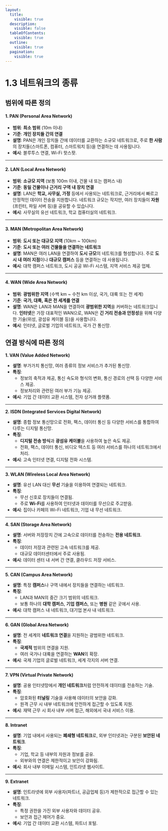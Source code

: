```yaml
---
layout:
  title:
    visible: true
  description:
    visible: false
  tableOfContents:
    visible: true
  outline:
    visible: true
  pagination:
    visible: true
---
```


# 1.3 네트워크의 종류

## 범위에 따른 정의

#### **1. PAN (Personal Area Network)**

* **범위**: **최소 범위** (10m 이내)
* **기준**: **개인 장치들 간의 연결**
* **설명**: PAN은 개인 장치들 간에 데이터를 교환하는 소규모 네트워크로, 주로 **한 사람**의 장치들(스마트폰, 컴퓨터, 스마트워치 등)을 연결하는 데 사용됩니다.
* **예시**: 블루투스 연결, Wi-Fi 핫스팟.

***

#### **2. LAN (Local Area Network)**

* **범위**: **소규모 지역** (보통 100m 이내, 건물 내 또는 캠퍼스 내)
* **기준**: **동일 건물이나 근거리 구역 내 장치 연결**
* **설명**: LAN은 **학교, 사무실, 가정** 등에서 사용되는 네트워크로, 근거리에서 빠르고 안정적인 데이터 전송을 지원합니다. 네트워크 규모는 작지만, 여러 장치들이 **자원**(프린터, 파일 서버 등)을 공유할 수 있습니다.
* **예시**: 사무실의 유선 네트워크, 학교 컴퓨터실의 네트워크.

***

#### **3. MAN (Metropolitan Area Network)**

* **범위**: **도시 또는 대규모 지역** (10km \~ 100km)
* **기준**: **도시 또는 여러 건물들을 연결하는 네트워크**
* **설명**: MAN은 여러 LAN을 연결하여 **도시 규모**의 네트워크를 형성합니다. 주로 **도시 내 여러 지점**이나 **대규모 캠퍼스** 등을 연결하는 데 사용됩니다.
* **예시**: 대학 캠퍼스 네트워크, 도시 공공 Wi-Fi 시스템, 지역 서비스 제공 업체.

***

#### **4. WAN (Wide Area Network)**

* **범위**: **광범위한 지역** (수백 km \~ 수천 km 이상, 국가, 대륙 또는 전 세계)
* **기준**: **국가, 대륙, 혹은 전 세계를 연결**
* **설명**: WAN은 LAN과 MAN을 연결하여 **광범위한 지역**을 커버하는 네트워크입니다. **인터넷**은 가장 대표적인 WAN으로, WAN은 **긴 거리 전송과 안정성**을 위해 다양한 기술(위성, 광섬유 케이블 등)을 사용합니다.
* **예시**: 인터넷, 글로벌 기업의 네트워크, 국가 간 통신망.







## 연결 방식에 따른 정의

**1. VAN (Value Added Network)**

* **설명**: 부가가치 통신망, 여러 종류의 정보 서비스가 추가된 통신망.
* **특징**:
  * 정보의 축적과 제공, 통신 속도와 형식의 변화, 통신 경로의 선택 등 다양한 서비스 제공.
  * 정보처리와 관련된 여러 부가 기능 제공.
* **예시**: 기업 간 데이터 교환 시스템, 전자 상거래 플랫폼.

***

**2. ISDN (Integrated Services Digital Network)**

* **설명**: 종합 정보 통신망으로 전화, 팩스, 데이터 통신 등 다양한 서비스를 통합하여 다루는 디지털 통신망.
* **특징**:
  * **디지털 전송 방식**과 **광섬유 케이블**을 사용하여 높은 속도 제공.
  * 전화, 팩스, 데이터 통신, 비디오 텍스트 등 여러 서비스를 하나의 네트워크에서 처리.
* **예시**: 고속 인터넷 연결, 디지털 전화 시스템.

***

**3. WLAN (Wireless Local Area Network)**

* **설명**: 유선 LAN 대신 **무선** 기술을 이용하여 연결되는 네트워크.
* **특징**:
  * 무선 신호로 장치들이 연결됨.
  * 주로 **Wi-Fi**를 사용하여 인터넷과 데이터를 무선으로 주고받음.
* **예시**: 집이나 카페의 Wi-Fi 네트워크, 기업 내 무선 네트워크.

***

**4. SAN (Storage Area Network)**

* **설명**: 서버와 저장장치 간에 고속으로 데이터를 전송하는 **전용 네트워크**.
* **특징**:
  * 데이터 저장과 관련된 고속 네트워크를 제공.
  * 대규모 데이터센터에서 주로 사용됨.
* **예시**: 데이터 센터 내 서버 간 연결, 클라우드 저장 서비스.

***

**5. CAN (Campus Area Network)**

* **설명**: 특정 **캠퍼스**나 구역 내에서 장치들을 연결하는 네트워크.
* **특징**:
  * LAN과 MAN의 중간 크기 범위의 네트워크.
  * 보통 하나의 **대학 캠퍼스**, **기업 캠퍼스**, 또는 **병원** 같은 곳에서 사용.
* **예시**: 대학 캠퍼스 내 네트워크, 대기업 본사 내 네트워크.

***

**6. GAN (Global Area Network)**

* **설명**: 전 세계의 **네트워크 연결**을 지원하는 광범위한 네트워크.
* **특징**:
  * **국제적** 범위의 연결을 지원.
  * 여러 국가나 대륙을 연결하는 **WAN**의 확장.
* **예시**: 국제 기업의 글로벌 네트워크, 세계 각지의 서버 연결.

***

**7. VPN (Virtual Private Network)**

* **설명**: 공용 인터넷망에서 **개인 네트워크**처럼 안전하게 데이터를 전송하는 기술.
* **특징**:
  * 암호화된 **터널링** 기술을 사용해 데이터의 보안을 강화.
  * 원격 근무 시 내부 네트워크에 안전하게 접근할 수 있도록 지원.
* **예시**: 재택 근무 시 회사 내부 서버 접근, 해외에서 국내 서비스 이용.

***

**8. Intranet**

* **설명**: 기업 내에서 사용되는 **폐쇄형 네트워크**로, 외부 인터넷과는 구분된 **보안된 네트워크**.
* **특징**:
  * 기업, 학교 등 내부의 자원과 정보를 공유.
  * 외부와의 연결은 제한적이고 보안이 강화됨.
* **예시**: 회사 내부 이메일 시스템, 인트라넷 웹사이트.

***

**9. Extranet**

* **설명**: 인트라넷에 외부 사용자(파트너, 공급업체 등)가 제한적으로 접근할 수 있는 네트워크.
* **특징**:
  * 특정 권한을 가진 외부 사용자와 데이터 공유.
  * 보안과 접근 제어가 중요.
* **예시**: 기업 간 데이터 교환 시스템, 파트너 포털.

